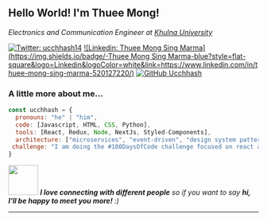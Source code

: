 <h2> Hello World! I'm Thuee Mong!</h2>
<!-- <img align='right' src="https://media.giphy.com/media/ieyl9zmCjO4b4t6qoY/giphy.gif" width="230"> -->
<p><em>Electronics and Communication Engineer at <a href="https://ku.ac.bd">Khulna University</a></br> 
</em></p>

[![Twitter: ucchhash14](https://img.shields.io/twitter/follow/ucchhash14?style=social)](https://twitter.com/ucchhash14)
[![Linkedin: Thuee Mong Sing Marma](https://img.shields.io/badge/-Thuee Mong Sing Marma-blue?style=flat-square&logo=Linkedin&logoColor=white&link=https://www.linkedin.com/in/thuee-mong-sing-marma-520127220/)](https://www.linkedin.com/in/thuee-mong-sing-marma-520127220/)
[![GitHub Ucchhash](https://img.shields.io/github/followers/Ucchhash?label=follow&style=social)](https://github.com/Ucchhash)


### A little more about me...  

```javascript
const ucchhash = {
  pronouns: "he" | "him",
  code: [Javascript, HTML, CSS, Python],
  tools: [React, Redux, Node, NextJs, Styled-Components],
  architecture: ["microservices", "event-driven", "design system pattern"],
 challenge: "I am doing the #100DaysOfCode challenge focused on react and typescript"
}
```

<img src="https://media.giphy.com/media/LnQjpWaON8nhr21vNW/giphy.gif" width="60"> <em><b>I love connecting with different people</b> so if you want to say <b>hi, I'll be happy to meet you more!</b> :)</em>

---
